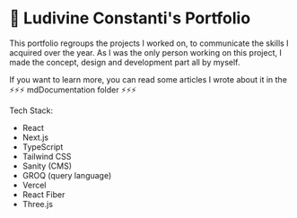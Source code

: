 # 🚀 Ludivine Constanti's Portfolio

This portfolio regroups the projects I worked on, to communicate the skills I acquired over the year. As I was the only person working on this project, I made the concept, design and development part all by myself.

If you want to learn more, you can read some articles I wrote about it in the ⚡⚡⚡ mdDocumentation folder ⚡⚡⚡

Tech Stack:

- React
- Next.js
- TypeScript
- Tailwind CSS
- Sanity (CMS)
- GROQ (query language)
- Vercel
- React Fiber
- Three.js
